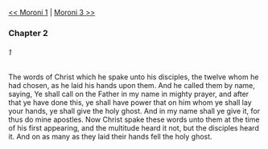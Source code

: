 [<< Moroni 1](Moroni%201)  |  [Moroni 3 >>](Moroni%203)

### Chapter 2
###### 1
The words of Christ which he spake unto his disciples, the twelve whom he had chosen, as he laid his hands upon them. And he called them by name, saying, Ye shall call on the Father in my name in mighty prayer, and after that ye have done this, ye shall have power that on him whom ye shall lay your hands, ye shall give the holy ghost. And in my name shall ye give it, for thus do mine apostles. Now Christ spake these words unto them at the time of his first appearing, and the multitude heard it not, but the disciples heard it. And on as many as they laid their hands fell the holy ghost.